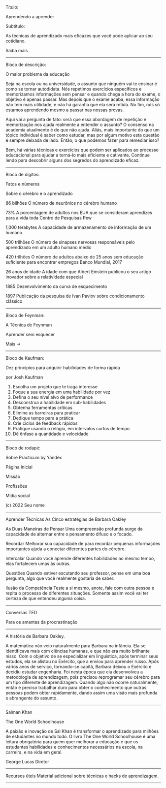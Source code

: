 Título:

Aprendendo a aprender

Subtítulo:

As técnicas de aprendizado mais eficazes que você pode aplicar ao seu cotidiano.

Saiba mais

---

Bloco de descrição:

O maior problema da educação

Seja na escola ou na universidade, o assunto que ninguém vai te ensinar é como se tornar autodidata. Nós repetimos exercícios específicos e memorizamos informações sem pensar e quando chega a hora do exame, o objetivo é apenas passar. Mas depois que o exame acaba, essa informação não tem mais utilidade, e não há garantia que ela será retida. No fim, nós só estamos aprendendo mesmo a passar nas nossas provas.

Aqui vai a pergunta de fato: será que essa abordagem de repetição e memorização nos ajuda realmente a entender o assunto? O consenso na academia atualmente é de que não ajuda. Aliás, mais importante do que um tópico individual é saber como estudar, mas por algum motivo esta questão é sempre deixada de lado. Então, o que podemos fazer para remediar isso?

Bem, há várias técnicas e exercícios que podem ser aplicados ao processo educacional para ajudar a torná-lo mais eficiente e cativante. Continue lendo para descobrir alguns dos segredos do aprendizado eficaz.

---

Bloco de dígitos:

Fatos e números

Sobre o cérebro e o aprendizado

86 bilhões
O número de neurônios no cérebro humano

73%
A porcentagem de adultos nos EUA que se consideram aprendizes para a vida toda
Centro de Pesquisas Pew

1,000 terabytes
A capacidade de armazenamento de informação de um humano

500 trilhões
O número de sinapses nervosas responsáveis pelo aprendizado em um adulto humano médio

420 trilhões
O número de adultos abaixo de 25 anos sem educação suficiente para encontrar empregos
Banco Mundial, 2017

26 anos de idade
A idade com que Albert Einstein publicou o seu artigo inovador sobre a relatividade especial

1885
Desenvolvimento da curva de esquecimento

1897
Publicação da pesquisa de Ivan Pavlov sobre condicionamento clássico

---

Bloco de Feynman:

A Técnica de Feynman

Aprender sem esquecer

Mais →

---

Bloco de Kaufman:

Dez princípios para adquirir habilidades de forma rápida

por Josh Kaufman

1. Escolha um projeto que te traga interesse
2. Foque a sua energia em uma habilidade por vez
3. Defina o seu nível alvo de performance
4. Desconstrua a habilidade em sub-habilidades
5. Obtenha ferramentas críticas
6. Elimine as barreiras para praticar
7. Dedique tempo para a prática
8. Crie ciclos de feedback rápidos
9. Pratique usando o relógio, em intervalos curtos de tempo
10. Dê ênfase a quantidade e velocidade

---

Bloco de rodapé:

Sobre Practicum by Yandex

Página Inicial

Missão

Profissões

Mídia social

(c) 2022 Seu nome



----

Aprender Técnicas
As Cinco estratégias de Barbara Oakley

As Duas Maneiras de Pensar
Uma compreensão profunda surge da capacidade de alternar entre o pensamento difuso e o focado.

Recordar
Melhorar sua capacidade de para recordar pequenas informações importantes ajuda a conectar diferentes partes do cérebro.

Intercalar
Quando você aprende diferentes habilidades ao mesmo tempo, elas fortalecem umas às outras.

Questões
Quando estiver escutando seu professor, pense em uma boa pergunta, algo que você realmente gostaria de saber.

Ilusão da Competência
Teste a si mesmo, anote, fale com outra pessoa e repita o processo de diferentes situações. Somente assim você vai ter certeza de que entendeu alguma coisa.

----

Conversas TED

Para os amantes da procrastinação

----

A história de Barbara Oakley.

A matemática não veio naturalmente para Barbara na infância. Ela se identificava mais com ciências humanas, e que não era muito brilhante nisso. Com o objetivo de se especializar em linguística, após terminar seus estudos, ela se alistou no Exército, que a enviou para aprender russo. Após vários anos de serviço, tornando-se capitã, Barbara deixou o Exército e decidiu estudar engenharia. Foi nesta época que ela desenvolveu a metodologia de aprendizagem, pois precisou reprogramar seu cérebro para um tipo diferente de aprendizagem. Quando algo não ocorre naturalmente, então é preciso trabalhar duro para obter o conhecimento que outras pessoas podem obter rapidamente, dando assim uma visão mais profunda e abrangente do assunto.

----

Salman Khan

The One World Schoolhouse

A paixão e inovação de Sal Khan é transformar o aprendizado para milhões de estudantes no mundo todo. O livro The One World Schoolhouse é uma leitura obrigatória para quem quer melhorar a educação e que os estudantes habilidades e conhecimentos necessários na escola, na carreira, e na vida em geral.

George Lucas
Diretor

----

Recursos úteis
Material adicional sobre técnicas e hacks de aprendizagem.

----
